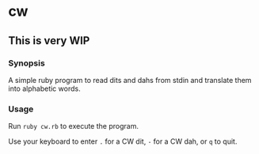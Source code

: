 # cw

## This is very WIP

### Synopsis

A simple ruby program to read dits and dahs from stdin and translate them into alphabetic words.

### Usage

Run `ruby cw.rb` to execute the program.

Use your keyboard to enter `.` for a CW dit, `-` for a CW dah, or `q` to quit.
